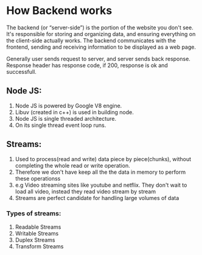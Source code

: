 # How Backend works

The backend (or “server-side”) is the portion of the website you don't see. It's responsible for storing and organizing data, and ensuring everything on the client-side actually works. The backend communicates with the frontend, sending and receiving information to be displayed as a web page.

Generally user sends request to server, and server sends back response.
Response header has response code, if 200, response is ok and successfull.

## Node JS:

1. Node JS is powered by Google V8 engine.
2. Libuv (created in c++) is used in building node.
3. Node JS is single threaded architecture.
4. On its single thread event loop runs.

## Streams:

1. Used to process(read and write) data piece by piece(chunks), without completing the whole read or write operation.
2. Therefore we don't have keep all the the data in memory to perform these operationss
3. e.g Video streaming sites like youtube and netflix. They don't wait to load all video, instead they read video stream by stream
4. Streams are perfect candidate for handling large volumes of data

### Types of streams:

1. Readable Streams
2. Writable Streams
3. Duplex Streams
4. Transform Streams
